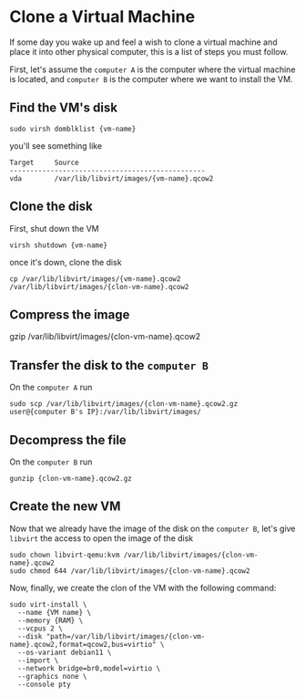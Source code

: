 # Clone a Virtual Machine
If some day you wake up and feel a wish to clone a virtual machine and place it into other physical computer, this is a list of steps you must follow.

First, let's assume the `computer A` is the computer where the virtual machine is located, and `computer B` is the computer where we want to install the VM. 

Find the VM's disk
------------------------
```
sudo virsh domblklist {vm-name}
```
you'll see something like 

```
Target     Source
------------------------------------------------
vda        /var/lib/libvirt/images/{vm-name}.qcow2
```


Clone the disk
--------------
First, shut down the VM
```
virsh shutdown {vm-name}
```
once it's down, clone the disk
```
cp /var/lib/libvirt/images/{vm-name}.qcow2 /var/lib/libvirt/images/{clon-vm-name}.qcow2
```

Compress the image
-------------------
gzip /var/lib/libvirt/images/{clon-vm-name}.qcow2

Transfer the disk to the `computer B`
---------------------------------
On the `computer A` run
```
sudo scp /var/lib/libvirt/images/{clon-vm-name}.qcow2.gz user@{computer B's IP}:/var/lib/libvirt/images/
```

Decompress the file
-------------------
On the `computer B` run
```
gunzip {clon-vm-name}.qcow2.gz
```

Create the new VM 
-----------------
Now that we already have the image of the disk on the `computer B`, let's give `libvirt` the access to open the image of the disk
```
sudo chown libvirt-qemu:kvm /var/lib/libvirt/images/{clon-vm-name}.qcow2
sudo chmod 644 /var/lib/libvirt/images/{clon-vm-name}.qcow2
```

Now, finally, we create the clon of the VM with the following command:

```
sudo virt-install \
  --name {VM name} \
  --memory {RAM} \
  --vcpus 2 \
  --disk "path=/var/lib/libvirt/images/{clon-vm-name}.qcow2,format=qcow2,bus=virtio" \
  --os-variant debian11 \
  --import \
  --network bridge=br0,model=virtio \
  --graphics none \
  --console pty
```
